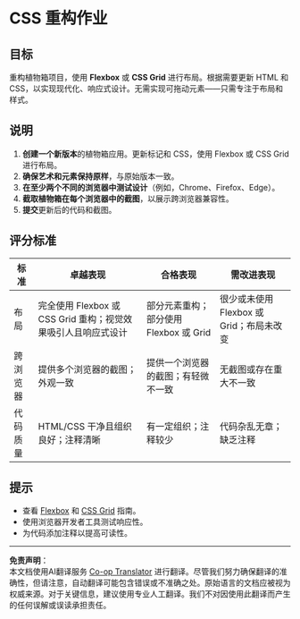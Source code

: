 <!--
CO_OP_TRANSLATOR_METADATA:
{
  "original_hash": "a212cc22a18eddf9046b7a16dfbafd8b",
  "translation_date": "2025-10-03T08:49:47+00:00",
  "source_file": "3-terrarium/2-intro-to-css/assignment.md",
  "language_code": "zh"
}
-->
# CSS 重构作业

## 目标

重构植物箱项目，使用 **Flexbox** 或 **CSS Grid** 进行布局。根据需要更新 HTML 和 CSS，以实现现代化、响应式设计。无需实现可拖动元素——只需专注于布局和样式。

## 说明

1. **创建一个新版本**的植物箱应用。更新标记和 CSS，使用 Flexbox 或 CSS Grid 进行布局。
2. **确保艺术和元素保持原样**，与原始版本一致。
3. **在至少两个不同的浏览器中测试设计**（例如，Chrome、Firefox、Edge）。
4. **截取植物箱在每个浏览器中的截图**，以展示跨浏览器兼容性。
5. **提交**更新后的代码和截图。

## 评分标准

| 标准       | 卓越表现                                                                 | 合格表现                              | 需改进表现                              |
|------------|--------------------------------------------------------------------------|---------------------------------------|----------------------------------------|
| 布局       | 完全使用 Flexbox 或 CSS Grid 重构；视觉效果吸引人且响应式设计             | 部分元素重构；部分使用 Flexbox 或 Grid | 很少或未使用 Flexbox 或 Grid；布局未改变 |
| 跨浏览器   | 提供多个浏览器的截图；外观一致                                           | 提供一个浏览器的截图；有轻微不一致     | 无截图或存在重大不一致                  |
| 代码质量   | HTML/CSS 干净且组织良好；注释清晰                                       | 有一定组织；注释较少                   | 代码杂乱无章；缺乏注释                  |

## 提示

- 查看 [Flexbox](https://css-tricks.com/snippets/css/a-guide-to-flexbox/) 和 [CSS Grid](https://css-tricks.com/snippets/css/complete-guide-grid/) 指南。
- 使用浏览器开发者工具测试响应性。
- 为代码添加注释以提高可读性。

---

**免责声明**：  
本文档使用AI翻译服务 [Co-op Translator](https://github.com/Azure/co-op-translator) 进行翻译。尽管我们努力确保翻译的准确性，但请注意，自动翻译可能包含错误或不准确之处。原始语言的文档应被视为权威来源。对于关键信息，建议使用专业人工翻译。我们不对因使用此翻译而产生的任何误解或误读承担责任。